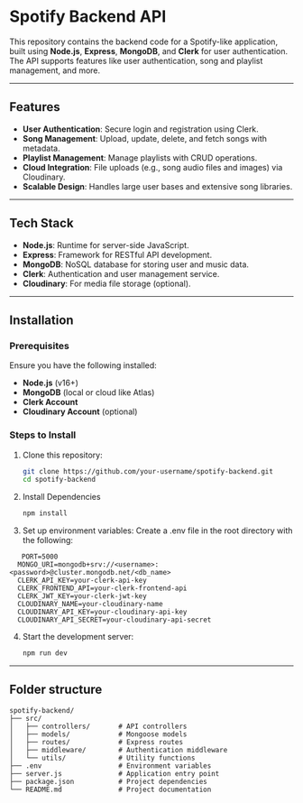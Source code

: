 # Spotify Backend API

This repository contains the backend code for a Spotify-like application, built using **Node.js**, **Express**, **MongoDB**, and **Clerk** for user authentication. The API supports features like user authentication, song and playlist management, and more.

---

## Features

- **User Authentication**: Secure login and registration using Clerk.
- **Song Management**: Upload, update, delete, and fetch songs with metadata.
- **Playlist Management**: Manage playlists with CRUD operations.
- **Cloud Integration**: File uploads (e.g., song audio files and images) via Cloudinary.
- **Scalable Design**: Handles large user bases and extensive song libraries.

---

## Tech Stack

- **Node.js**: Runtime for server-side JavaScript.
- **Express**: Framework for RESTful API development.
- **MongoDB**: NoSQL database for storing user and music data.
- **Clerk**: Authentication and user management service.
- **Cloudinary**: For media file storage (optional).

---

## Installation

### Prerequisites

Ensure you have the following installed:
- **Node.js** (v16+)
- **MongoDB** (local or cloud like Atlas)
- **Clerk Account**
- **Cloudinary Account** (optional)

### Steps to Install

1. Clone this repository:
   ```bash
   git clone https://github.com/your-username/spotify-backend.git
   cd spotify-backend
   ```
2. Install Dependencies
   ```bash
   npm install
   ```
3. Set up environment variables:
Create a .env file in the root directory with the following:
```
   PORT=5000
  MONGO_URI=mongodb+srv://<username>:<password>@cluster.mongodb.net/<db_name>
  CLERK_API_KEY=your-clerk-api-key
  CLERK_FRONTEND_API=your-clerk-frontend-api
  CLERK_JWT_KEY=your-clerk-jwt-key
  CLOUDINARY_NAME=your-cloudinary-name
  CLOUDINARY_API_KEY=your-cloudinary-api-key
  CLOUDINARY_API_SECRET=your-cloudinary-api-secret
```
4. Start the development server:
   ```bash
   npm run dev
---
## Folder structure
```   
spotify-backend/
├── src/
│   ├── controllers/       # API controllers
│   ├── models/            # Mongoose models
│   ├── routes/            # Express routes
│   ├── middleware/        # Authentication middleware
│   └── utils/             # Utility functions
├── .env                   # Environment variables
├── server.js              # Application entry point
├── package.json           # Project dependencies
└── README.md              # Project documentation
```

